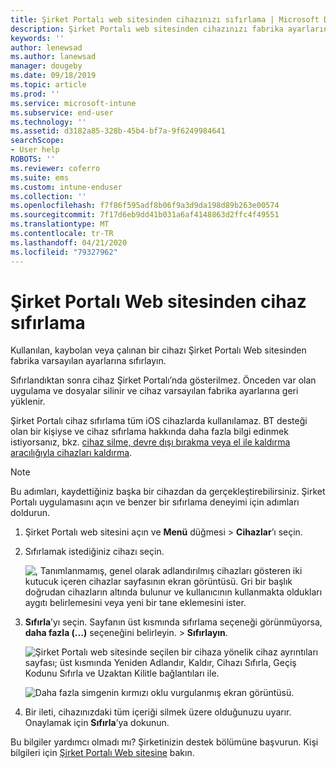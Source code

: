 ```yaml
---
title: Şirket Portalı web sitesinden cihazınızı sıfırlama | Microsoft Docs
description: Şirket Portalı web sitesinden cihazınızı fabrika ayarlarına sıfırlamayı öğrenin.
keywords: ''
author: lenewsad
ms.author: lanewsad
manager: dougeby
ms.date: 09/18/2019
ms.topic: article
ms.prod: ''
ms.service: microsoft-intune
ms.subservice: end-user
ms.technology: ''
ms.assetid: d3182a85-328b-45b4-bf7a-9f6249984641
searchScope:
- User help
ROBOTS: ''
ms.reviewer: coferro
ms.suite: ems
ms.custom: intune-enduser
ms.collection: ''
ms.openlocfilehash: f7f86f595adf8b06f9a3d9da198d89b263e00574
ms.sourcegitcommit: 7f17d6eb9dd41b031a6af4148863d2ffc4f49551
ms.translationtype: MT
ms.contentlocale: tr-TR
ms.lasthandoff: 04/21/2020
ms.locfileid: "79327962"
---
```

# <a name="reset-device-from-company-portal-website"></a>Şirket Portalı Web sitesinden cihaz sıfırlama

Kullanılan, kaybolan veya çalınan bir cihazı Şirket Portalı Web sitesinden fabrika varsayılan ayarlarına sıfırlayın.  

Sıfırlandıktan sonra cihaz Şirket Portalı’nda gösterilmez. Önceden var olan uygulama ve dosyalar silinir ve cihaz varsayılan fabrika ayarlarına geri yüklenir. 

Şirket Portalı cihaz sıfırlama tüm iOS cihazlarda kullanılamaz. BT desteği olan bir kişiyse ve cihaz sıfırlama hakkında daha fazla bilgi edinmek istiyorsanız, bkz. [cihaz silme, devre dışı bırakma veya el ile kaldırma aracılığıyla cihazları kaldırma](https://docs.microsoft.com/intune/devices-wipe).  

> [!Note]
> Bu adımları, kaydettiğiniz başka bir cihazdan da gerçekleştirebilirsiniz. Şirket Portalı uygulamasını açın ve benzer bir sıfırlama deneyimi için adımları doldurun. 

1. Şirket Portalı web sitesini açın ve __Menü__ düğmesi > __Cihazlar__’ı seçin.  

2. Sıfırlamak istediğiniz cihazı seçin.

    ![, Tanımlanmamış, genel olarak adlandırılmış cihazları gösteren iki kutucuk içeren cihazlar sayfasının ekran görüntüsü. Gri bir başlık doğrudan cihazların altında bulunur ve kullanıcının kullanmakta oldukları aygıtı belirlemesini veya yeni bir tane eklemesini ister.](./media/rename-reset-device-step2-1808.png)  

3. **Sıfırla**’yı seçin. Sayfanın üst kısmında sıfırlama seçeneği görünmüyorsa, **daha fazla (...)** seçeneğini belirleyin.  >  **Sıfırlayın**.  

     ![Şirket Portalı web sitesinde seçilen bir cihaza yönelik cihaz ayrıntıları sayfası; üst kısmında Yeniden Adlandır, Kaldır, Cihazı Sıfırla, Geçiş Kodunu Sıfırla ve Uzaktan Kilitle bağlantıları ile. ](./media/rename-reset-device-1808.png)  

    ![Daha fazla simgenin kırmızı oklu vurgulanmış ekran görüntüsü.](./media/rename-reset-device-step3-more-1808.png)  

4. Bir ileti, cihazınızdaki tüm içeriği silmek üzere olduğunuzu uyarır. Onaylamak için **Sıfırla**’ya dokunun.  

Bu bilgiler yardımcı olmadı mı? Şirketinizin destek bölümüne başvurun. Kişi bilgileri için [Şirket Portalı Web sitesine](https://go.microsoft.com/fwlink/?linkid=2010980) bakın.
